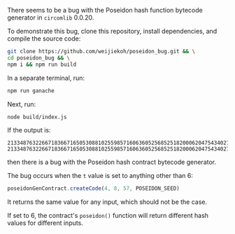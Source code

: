 There seems to be a bug with the Poseidon hash function bytecode generator in
`circomlib` 0.0.20.

To demonstrate this bug, clone this repository, install dependencies, and
compile the source code:

```bash
git clone https://github.com/weijiekoh/poseidon_bug.git && \
cd poseidon_bug && \
npm i && npm run build
```

In a separate terminal, run:

```bash
npm run ganache
```

Next, run:

```bash
node build/index.js
```

If the output is:

```
21334876322667183667165053088102559857160636052568525182000620475434027971580
21334876322667183667165053088102559857160636052568525182000620475434027971580
```

then there is a bug with the Poseidon hash contract bytecode generator.

The bug occurs when the `t` value is set to anything other than 6:

```js
poseidonGenContract.createCode(4, 8, 57, POSEIDON_SEED)
```

It returns the same value for any input, which should not be the case.

If set to 6, the contract's `poseidon()` function will return different hash
values for different inputs.

